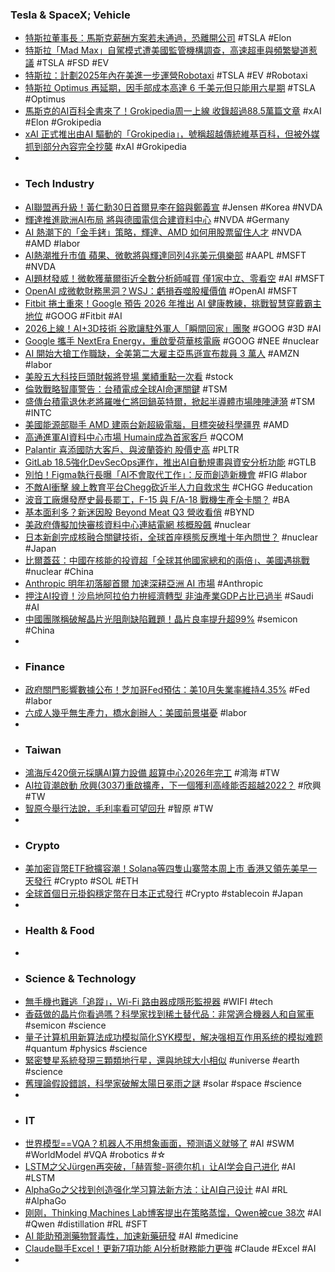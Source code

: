### Tesla & SpaceX; Vehicle
- [特斯拉董事長：馬斯克薪酬方案若未通過，恐離開公司](https://technews.tw/2025/10/28/musk-could-leave-tesla-if-1-trillion-pay-plan-is-rejected-chair-warns/) #TSLA #Elon
- [特斯拉「Mad Max」自駕模式遭美國監管機構調查，高速超車與頻繁變道惹議](https://technews.tw/2025/10/28/feds-investigating-teslas-mad-max-mode/) #TSLA #FSD #EV
- [特斯拉：計劃2025年內在美進一步運營Robotaxi](https://www.aastocks.com/tc/usq/quote/stock-news-content.aspx?symbol=TSLA&id=GLH2140007L) #TSLA #EV #Robotaxi
- [特斯拉 Optimus 再延期，因手部成本高達 6 千美元但只能用六星期](https://technews.tw/2025/10/28/tesla-optimus-robot-plans-seem-to-be-stumbling/) #TSLA #Optimus
- [馬斯克的AI百科全書來了！Grokipedia周一上線 收錄超過88.5萬篇文章](https://news.cnyes.com/news/id/6206744) #xAI #Elon #Grokipedia
- [xAI 正式推出由AI 驅動的「Grokipedia」，號稱超越傳統維基百科，但被外媒抓到部分內容完全抄襲](https://www.koc.com.tw/archives/618222) #xAI #Grokipedia
-
- ### Tech Industry
- [AI聯盟再升級！黃仁勳30日首爾見李在鎔與鄭義宣](https://news.cnyes.com/news/id/6206617) #Jensen #Korea #NVDA
- [輝達推進歐洲AI布局 將與德國電信合建資料中心](https://news.cnyes.com/news/id/6206611) #NVDA #Germany
- [AI 熱潮下的「金手銬」策略，輝達、AMD 如何用股票留住人才](https://technews.tw/2025/10/28/big-techs-golden-handcuffs-have-become-silicon-handcuffs/) #NVDA #AMD #labor
- [AI熱潮推升市值 蘋果、微軟將與輝達同列4兆美元俱樂部](https://news.cnyes.com/news/id/6206545) #AAPL #MSFT #NVDA
- [AI題材發威！微軟獲華爾街近全數分析師喊買 僅1家中立、零看空](https://news.cnyes.com/news/id/6206328) #AI #MSFT
- [OpenAI 成微軟財務黑洞？WSJ：虧損吞噬股權價值](https://technews.tw/2025/10/28/microsoft-needs-to-open-up-more-about-its-openai-dealings/) #OpenAI #MSFT
- [Fitbit 捲土重來！Google 預告 2026 年推出 AI 健康教練，挑戰智慧穿戴霸主地位](https://technews.tw/2025/10/28/google-says-new-fitbit-hardware-is-coming-in-2026/) #GOOG #Fitbit #AI
- [2026上線！AI+3D技術 谷歌讓駐外軍人「瞬間回家」團聚](https://news.cnyes.com/news/id/6206586) #GOOG #3D #AI
- [Google 攜手 NextEra Energy，重啟愛荷華核電廠](https://technews.tw/2025/10/28/google-nextera-energy/) #GOOG #NEE #nuclear
- [AI 開始大搶工作職缺，全美第二大雇主亞馬遜宣布裁員 3 萬人](https://technews.tw/2025/10/28/amazon-the-second-largest-employer-in-the-united-states-announced-30000-layoffs/) #AMZN #labor
- [美股五大科技巨頭財報將登場 業績重點一次看](https://news.cnyes.com/news/id/6206574) #stock
- [倫敦戰略智庫警告：台積電成全球AI命運關鍵](https://news.cnyes.com/news/id/6206566) #TSM
- [盛傳台積電退休老將羅唯仁將回鍋英特爾，掀起半導體市場陣陣漣漪](https://technews.tw/2025/10/28/amd-and-the-u-s-department-of-energy-partner-to-build-two-advanced-supercomputers/) #TSM #INTC
- [美國能源部聯手 AMD 建兩台新超級電腦，目標突破科學疆界](https://technews.tw/2025/10/28/amd-department-of-energy-announce-1-billion-ai-supercomputer-partnership/) #AMD
- [高通進軍AI資料中心市場 Humain成為首家客戶](https://news.cnyes.com/news/id/6206564) #QCOM
- [Palantir 喜添國防大客戶、與波蘭簽約 股價史高](https://technews.tw/2025/10/28/palantir-partners-with-polish-ministry-of-defense/) #PLTR
- [GitLab 18.5強化DevSecOps運作，推出AI自動規畫與資安分析功能](https://www.ithome.com.tw/news/171871) #GTLB
- [別怕！Figma執行長曝「AI不會取代工作」：反而創造新機會](https://tech.udn.com/tech/story/123454/9100028) #FIG #labor
- [不敵AI衝擊 線上教育平台Chegg砍近半人力自救求生](https://news.cnyes.com/news/id/6206743) #CHGG #education
- [波音工廠爆發歷史最長罷工，F-15 與 F/A-18 戰機生產全卡關？](https://technews.tw/2025/10/27/boeing-factory-strike-breaks-out-in-longest-strike-in-history/) #BA
- [基本面利多？新迷因股 Beyond Meat Q3 營收看俏](https://finance.technews.tw/2025/10/27/beyond-meat-forecasts-q3-revenue-of-70-million/) #BYND
- [美政府傳擬加快審核資料中心連結電網 核概股飆](https://finance.technews.tw/2025/10/27/us-speeds-up-approval-process-sending-nuclear-stocks-soaring/) #nuclear
- [日本新創完成核融合關鍵技術，全球首座穩態反應堆十年內問世？](https://technews.tw/2025/10/27/helical-fusion/) #nuclear #Japan
- [比爾蓋茲：中國在核能的投資超「全球其他國家總和的兩倍」、美國遇挑戰](https://news.cnyes.com/news/id/6207303) #nuclear #China
- [Anthropic 明年初落腳首爾 加速深耕亞洲 AI 市場](https://technews.tw/2025/10/27/anthropic-to-open-south-korea-office-as-part-of-asia-expansion/) #Anthropic
- [押注AI投資！沙烏地阿拉伯力拚經濟轉型 非油產業GDP占比已過半](https://news.cnyes.com/news/id/6207134) #Saudi #AI
- [中國團隊稱破解晶片光阻劑缺陷難​​題！晶片良率提升超99%](https://news.cnyes.com/news/id/6206911) #semicon #China
-
- ### Finance
- [政府關門影響數據公布！芝加哥Fed預估：美10月失業率維持4.35%](https://news.cnyes.com/news/id/6206438) #Fed #labor
- [六成人幾乎無生產力，橋水創辦人：美國前景堪憂](https://technews.tw/2025/10/28/us-economy-is-unbalance/) #labor
-
- ### Taiwan
- [鴻海斥420億元採購AI算力設備 超算中心2026年完工](https://news.cnyes.com/news/id/6206629) #鴻海 #TW
- [AI拉貨潮啟動 欣興(3037)重啟擴產，下一個獲利高峰能否超越2022？](https://uanalyze.com.tw/articles/4280036779) #欣興 #TW
- [智原今舉行法說，毛利率看可望回升](https://www.moneydj.com/kmdj/news/newsviewer.aspx?a=bf41d150-f54d-4ac7-9d51-ab1560652ebc) #智原 #TW
-
- ### Crypto
- [美加密貨幣ETF掀擴容潮！Solana等四隻山寨幣本周上市 香港又領先美早一天發行](https://news.cnyes.com/news/id/6206934) #Crypto #SOL #ETH
- [全球首個日元掛鈎穩定幣在日本正式發行](https://news.cnyes.com/news/id/6205744) #Crypto #stablecoin #Japan
-
- ### Health & Food
-
- ### Science & Technology
- [無手機也難逃「追蹤」，Wi-Fi 路由器成隱形監視器](https://infosecu.technews.tw/2025/10/28/public-wi-fi-routers-can-identify-you-even-if-you-have-no-phone/) #WIFI #tech
- [香菇做的晶片你看過嗎？科學家找到稀土替代品：非常適合機器人和自駕車](https://techorange.com/2025/10/27/mushroom-infused-chips-rare-earths/) #semicon #science
- [量子计算机用新算法成功模拟简化SYK模型，解决强相互作用系统的模拟难题](https://www.jiqizhixin.com/articles/2025-10-28-9) #quantum #physics #science
- [緊密雙星系統發現三顆類地行星，還與地球大小相似](https://technews.tw/2025/10/27/three-earth-sized-planets-discovered-in-a-compact-binary-system/) #universe #earth #science
- [舊理論假設錯誤，科學家破解太陽日冕雨之謎](https://technews.tw/2025/10/28/solar-rain-corona-plasma/) #solar #space #science
-
- ### IT
- [世界模型==VQA？机器人不用想象画面，预测语义就够了](https://m.36kr.com/p/3528135202430086) #AI #SWM #WorldModel #VQA #robotics #☆
- [LSTM之父Jürgen再突破，「赫胥黎-哥德尔机」让AI学会自己进化](https://www.jiqizhixin.com/articles/2025-10-28-12) #AI #LSTM
- [AlphaGo之父找到创造强化学习算法新方法：让AI自己设计](https://www.jiqizhixin.com/articles/2025-10-28-5) #AI #RL #AlphaGo
- [刚刚，Thinking Machines Lab博客提出在策略蒸馏，Qwen被cue 38次](https://www.jiqizhixin.com/articles/2025-10-28-3) #AI #Qwen #distillation #RL #SFT
- [AI 能助預測藥物腎毒性，加速新藥研發](https://technews.tw/2025/10/28/deep-learning-unveils-drug-induced-nephrotoxicity-predictions/) #AI #medicine
- [Claude聯手Excel！更新7項功能 AI分析財務能力更強](https://www.technice.com.tw/issues/ai/196662/) #Claude #Excel #AI
-